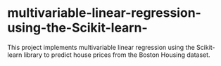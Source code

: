 # multivariable-linear-regression-using-the-Scikit-learn-
This project implements multivariable linear regression using the Scikit-learn library to predict house prices from the Boston Housing dataset. 
